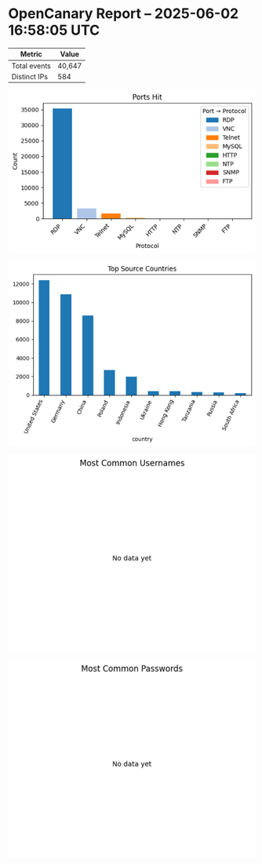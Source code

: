 # OpenCanary Report – 2025-06-02 16:58:05 UTC

| Metric         | Value |
|----------------|-------|
| Total events   | 40,647 |
| Distinct IPs   | 584 |

![Ports](ports_bar.png)

![Countries](countries_bar.png)

![Usernames](usernames_bar.png)

![Passwords](passwords_bar.png)
